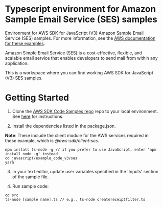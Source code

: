 # Typescript environment for Amazon Sample Email Service (SES) samples
Environment for AWS SDK for JavaScript (V3) Amazon Sample Email Service (SES) samples. For more information, see the [AWS documentation for these examples](https://docs.aws.amazon.com/sdk-for-javascript/v3/developer-guide/ses-examples.html).

Amazon Simple Email Service (SES) is a cost-effective, flexible, and scalable email service that enables developers to send mail from within any application.

This is a workspace where you can find working AWS SDK for JavaScript (V3) SES samples. 

# Getting Started

1. Clone the [AWS SDK Code Samples repo](https://github.com/awsdocs/aws-doc-sdk-examples) repo to your local environment. See [here](https://docs.github.com/en/github/creating-cloning-and-archiving-repositories/cloning-a-repository) for instructions.

1. Install the dependencies listed in the package.json.

**Note**: These include the client module for the AWS services required in these example, 
which is *@aws-sdk/client-ses*.
```
npm install ts-node -g // if you prefer to use JavaScript, enter 'npm install node -g' instead
cd javascript/example_code_v3/ses
yarn
```

3. In your text editor, update user variables specified in the 'Inputs' section of the sample file.

4. Run sample code:
```
cd src
ts-node [sample name].ts // e.g., ts-node createreceiptfilter.ts
```
